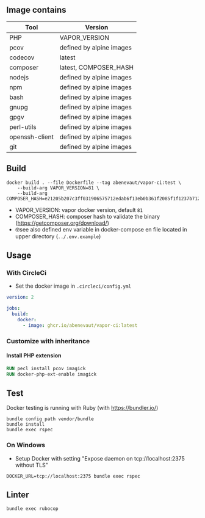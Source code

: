 ## Image contains

| Tool           | Version                  |
|----------------|--------------------------|
| PHP            | VAPOR_VERSION            |
| pcov           | defined by alpine images |
| codecov        | latest                   |
| composer       | latest, COMPOSER_HASH    |
| nodejs         | defined by alpine images |
| npm            | defined by alpine images |
| bash           | defined by alpine images |
| gnupg          | defined by alpine images |
| gpgv           | defined by alpine images |
| perl-utils           | defined by alpine images |
| openssh-client | defined by alpine images |
| git            | defined by alpine images |

## Build

```shell
docker build . --file Dockerfile --tag abenevaut/vapor-ci:test \
    --build-arg VAPOR_VERSION=81 \
    --build-arg COMPOSER_HASH=e21205b207c3ff031906575712edab6f13eb0b361f2085f1f1237b7126d785e826a450292b6cfd1d64d92e6563bbde02
```

- VAPOR_VERSION: vapor docker version, default `81`
- COMPOSER_HASH: composer hash to validate the binary (https://getcomposer.org/download/)
- 🤓see also defined env variable in docker-compose en file located in upper directory (`../.env.example`)

## Usage

### With CircleCi

- Set the docker image in `.circleci/config.yml`

```yaml
version: 2

jobs:
  build:
    docker:
      - image: ghcr.io/abenevaut/vapor-ci:latest
```

### Customize with inheritance

#### Install PHP extension

```dockerfile
RUN pecl install pcov imagick
RUN docker-php-ext-enable imagick
```

## Test

Docker testing is running with Ruby (with https://bundler.io/)

```shell
bundle config path vendor/bundle
bundle install
bundle exec rspec
```

### On Windows

- Setup Docker with setting "Expose daemon on tcp://localhost:2375 without TLS"

```shell
DOCKER_URL=tcp://localhost:2375 bundle exec rspec
```

## Linter

```shell
bundle exec rubocop
```
